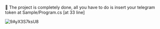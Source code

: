 🌌 The project is completely done, all you have to do is insert your telegram token at Sample/Program.cs [at 33 line]


![9AyX3S7ksU8](https://github.com/subconstruction/eljur_telegram/assets/144381160/6bfc44c7-a1ad-4db2-9408-d5bf3db7aa46)

